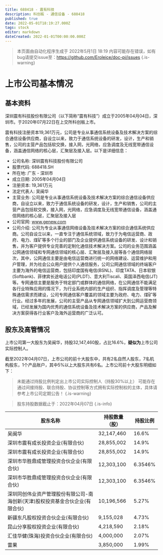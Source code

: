 ```yaml
---
title: 688418 - 震有科技
description: 科创板 - 通信设备 - 688418
published: true
date: 2022-05-01T18:19:27.000Z
tags: stock
editor: markdown
dateCreated: 2022-01-01T00:00:00.000Z
---
```


> 本页面由自动化程序生成于 2022年5月1日 18:19
> 内容可能存在错误，如有bug请提交issue至：https://github.com/Eroleice/doc-pi/issues
{.is-warning}

# 上市公司基本情况

## 基本资料

深圳震有科技股份有限公司（以下简称“震有科技”）成立于2005年04月04日，深圳市。于2020年07月22日在上交所科创板上市。

震有科技注册资本19,361万元，公司是专业从事通信系统设备及技术解决方案的综合通信设备供应商，自设立以来，致力于通信系统设备的研发，设计，生产和销售，公司的主营产品包括软交换，接入网，光网络，应急调度及无线宽带通信设备，涵盖通信网络的核心层，汇聚层及接入层。以下是详细信息：

- 公司名称: 深圳震有科技股份有限公司
- 股票代码: 688418.SH
- 所在地: 广东 - 深圳市
- 成立日期: 2005年04月04日
- 注册资本: 19,361万元
- 法定代表人: 吴闽华
- 主营业务: 公司是专业从事通信系统设备及技术解决方案的综合通信设备供应商，自设立以来，致力于通信系统设备的研发，设计，生产和销售，公司的主营产品包括软交换，接入网，光网络，应急调度及无线宽带通信设备，涵盖通信网络的核心层，汇聚层及接入层
- 公司官网: www.genew.com
- 公司介绍: 公司为专业从事通信网络设备及技术解决方案的综合通信系统供应商。公司自设立以来，一直专注于通信系统领域，致力于为电信运营商、政府、电力、煤矿等多个行业的部门及企业提供通信系统设备的研发、设计和销售，并为客户提供专业完善的定制化通信技术解决方案。公司的业务范围涵盖公网通信领域和专网通信领域的核心层、汇聚层及接入层等各个通信网络层次，其中，公网通信主要是由电信运营商进行统一的网络建设、运营维护和用户管理，并为社会公众用户提供个人通信服务，公司公网通信领域的终端客户主要为海外的电信运营商，包括印度国有电信(BSNL)、印度TATA、日本软银(Softbank)、菲律宾长途电话公司(PLDT)、意大利Tiscali、英国泽西电信(JT)等。专网通信主要是服务于特定部门或群体的通信网络，在公网通信不能满足各行业特殊应用的情况下，为行业系统内部的生产组织、指挥调度及管理等特殊通信需求而建设，公司专网通信客户覆盖的领域主要为政府、电力、煤矿等行业。经过多年的发展，公司的主营产品从专网通信领域扩大到公网运营商领域，已经发展为国内优秀的通信系统设备及技术解决方案的供应商，产品及解决方案获得各行业客户及海外运营商的广泛认可。


## 股东及高管情况

上市公司第一大股东为吴闽华，持股32,147,460股，占比16.6%，**疑似为**上市公司实际控制人。

截至2022年04月07日，上市公司的前十大股东中，共有2名自然人股东，7名机构股东，1个产品账户，其中5%以上大股东共有6名。上市公司前十大股东明细如下：

> 未能通过持股比例判定出上市公司实际控制人（持股30%以上）
> 可能存在通过间接持股、联合持股、协议控制等方式拥有实际控制权的主体，具体请参考上市公司定期公告！
{.is-warning}

> 股东持股数据截止于：2022年04月07日
{.is-info}

| 股东名称 | 持股数量（股） | 持股比例 |
| --- | --- | --- |
| 吴闽华 | 32,147,460 | 16.6% |
| 深圳市震有成长投资企业(有限合伙) | 28,855,002 | 14.9% |
| 深圳市震有成长投资企业(有限合伙) | 28,855,002 | 14.9% |
| 深圳市华胜鼎成管理投资合伙企业(有限合伙) | 12,303,100 | 6.3546% |
| 深圳市华胜鼎成管理投资合伙企业(有限合伙) | 12,303,100 | 6.3546% |
| 深圳同创伟业资产管理股份有限公司-南海创新(天津)股权投资基金合伙企业(有限合伙) | 10,196,566 | 5.27% |
| 新疆东凡股权投资合伙企业(有限合伙) | 9,155,028 | 4.73% |
| 昆山分享股权投资企业(有限合伙) | 4,218,590 | 2.18% |
| 汇佳华健(珠海)投资合伙企业(有限合伙) | 4,000,000 | 2.07% |
| 雷果 | 3,850,000 | 1.99% |





